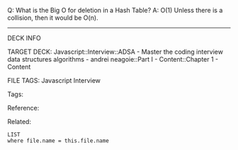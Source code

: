 Q: What is the Big O for deletion in a Hash Table?
A: O(1)
Unless there is a collision, then it would be O(n).
<!--ID: 1689972344144-->



---

DECK INFO

TARGET DECK: Javascript::Interview::ADSA - Master the coding interview data structures algorithms - andrei neagoie::Part I - Content::Chapter 1 - Content

FILE TAGS: Javascript Interview

Tags:

Reference:

Related:

```dataview
LIST
where file.name = this.file.name
```
